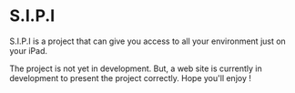 # S.I.P.I
S.I.P.I is a project that can give you access to all your environment just on your iPad.

The project is not yet in development. But, a web site is currently in development to present the project correctly.
Hope you'll enjoy ! 
